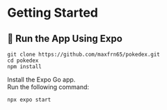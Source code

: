 # Getting Started

## 📲 Run the App Using Expo
```
git clone https://github.com/maxfrn65/pokedex.git
cd pokedex
npm install
```
Install the Expo Go app.\
Run the following command:
```
npx expo start
```

